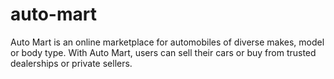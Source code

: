 # auto-mart
Auto Mart is an online marketplace for automobiles of diverse makes, model or body type. With Auto Mart, users can sell their cars or buy from trusted dealerships or private sellers. 
